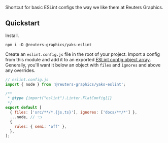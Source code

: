 Shortcut for basic ESLint configs the way we like them at Reuters Graphics.

## Quickstart

Install.

```console
npm i -D @reuters-graphics/yaks-eslint
```

Create an `eslint.config.js` file in the root of your project. Import a config from this module and add it to an exported [ESLint config object array](https://eslint.org/docs/latest/use/configure/configuration-files). Generally, you'll want it below an object with `files` and `ignores` and above any overrides.

```javascript
// eslint.config.js
import { node } from '@reuters-graphics/yaks-eslint';

/**
 * @type {import("eslint").Linter.FlatConfig[]}
 */
export default [
  { files: ['src/**/*.{js,ts}'], ignores: ['docs/**/*'] },
  ...node, // 👈
  {
    rules: { semi: 'off' },
  },
];
```
